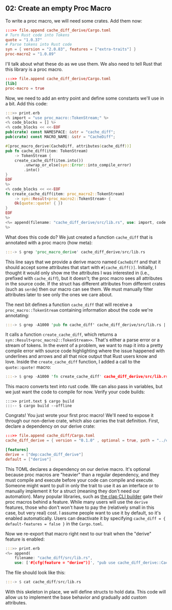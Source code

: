<span id="chapter_02" />

## 02: Create an empty Proc Macro

To write a proc macro, we will need some crates. Add them now:

```toml
:::>> file.append cache_diff_derive/Cargo.toml
# Turn Rust code into Tokens
quote = "1.0.37"
# Parse tokens into Rust code
syn = { version = "2.0.83", features = ["extra-traits"] }
proc-macro2 = "1.0.89"
```

I'll talk about what these do as we use them. We also need to tell Rust that this library is a proc macro.

```toml
:::>> file.append cache_diff_derive/Cargo.toml
[lib]
proc-macro = true
```

Now, we need to add an entry point and define some constants we'll use in a bit. Add this code:

```rust
:::>> print.erb
<% import = "use proc_macro::TokenStream;" %>
<% code_blocks = [] %>
<% code_blocks << <<-EOF
pub(crate) const NAMESPACE: &str = "cache_diff";
pub(crate) const MACRO_NAME: &str = "CacheDiff";

#[proc_macro_derive(CacheDiff, attributes(cache_diff))]
pub fn cache_diff(item: TokenStream)
    -> TokenStream {
    create_cache_diff(item.into())
        .unwrap_or_else(syn::Error::into_compile_error)
        .into()
}
EOF
%>
<% code_blocks << <<-EOF
fn create_cache_diff(item: proc_macro2::TokenStream)
    -> syn::Result<proc_macro2::TokenStream> {
    Ok(quote::quote! { })
}
EOF
%>
<%= append(filename: "cache_diff_derive/src/lib.rs", use: import, code: code_blocks)
%>
```

What does this code do? We just created a function `cache_diff` that is annotated with a proc macro (how meta):

```rust
:::-> $ grep 'proc_macro_derive' cache_diff_derive/src/lib.rs
```

This line says that we provide a derive macro named `CacheDiff` and that it should accept some attributes that start with `#[cache_diff()]`. Initially, I thought it would only show me the attributes I was interested in (i.e., prefixed with `cache_diff`), but it doesn't; the proc macro sees all attributes in the source code. If the struct has different attributes from different crates (such as `serde`) then our macro can see them. We must manually filter attributes later to see only the ones we care about.

The next bit defines a function `cache_diff` that will receive a `proc_macro::TokenStream` containing information about the code we're annotating:

```rust
:::-> $ grep -A1000 'pub fn cache_diff' cache_diff_derive/src/lib.rs | awk '/^}/ {print; exit} {print}'
```

It calls a function `create_cache_diff`, which returns a `syn::Result<proc_macro2::TokenStream>>`. That's either a parse error or a stream of tokens. In the event of a problem, we want to map it into a pretty compile error with source code highlighting where the issue happened with underlines and arrows and all that nice output that Rust users know and love. Inside the `create_cache_diff` function, I added a call to the `quote::quote!` macro:

```rust
:::-> $ grep -A1000 'fn create_cache_diff' cache_diff_derive/src/lib.rs | awk '/^}/ {print; exit} {print}'
```

This macro converts text into rust code. We can also pass in variables, but we just want the code to compile for now. Verify your code builds:

```term
:::>> print.text $ cargo build
:::-- $ cargo build --offline
```

Congrats! You just wrote your first proc macro! We'll need to expose it through our non-derive crate, which also carries the trait definition. First, declare a dependency on our derive crate:

```toml
:::>> file.append cache_diff/Cargo.toml
cache_diff_derive = { version = "0.1.0" , optional = true, path = "../cache_diff_derive" }

[features]
derive = ["dep:cache_diff_derive"]
default = ["derive"]
```

This TOML declares a dependency on our derive macro. It's optional because proc macros are "heavier" than a regular dependency, and they must compile and execute before your code can compile and execute. Someone might want to pull in only the trait to use it as an interface or to manually implement it for a struct (meaning they don't need our automation). Many popular libraries, such as [the clap CLI builder](https://github.com/clap-rs/clap/blob/fdbbf66e77c83688f52b7a206d64102582af40d3/Cargo.toml#L161) gate their proc macros behind a feature. While many users will use the `derive` features, those who don't won't have to pay the (relatively small in this case, but very real) cost. I assume people want to use it by default, so it's enabled automatically. Users can deactivate it by specifying `cache_diff = { default-features = false }` in the `Cargo.toml`.

Now we re-export that macro right next to our trait when the "derive" feature is enabled:

```rust
:::>> print.erb
<%= append(
    filename: "cache_diff/src/lib.rs",
    use: ['#[cfg(feature = "derive")]', "pub use cache_diff_derive::CacheDiff;"]) %>
```

The file should look like this:

```rust
:::-> $ cat cache_diff/src/lib.rs
```

With this skeleton in place, we will define structs to hold data. This code will allow us to implement the base behavior and gradually add custom attributes.
